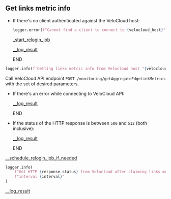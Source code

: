 ## Get links metric info

* If there's no client authenticated against the VeloCloud host:
    ```python
    logger.error(f"Cannot find a client to connect to {velocloud_host}")
    ```

    [_start_relogin_job](_start_relogin_job.md)

    [__log_result](__log_result.md)

    END

```python
logger.info(f'Getting links metric info from Velocloud host "{velocloud_host}" for interval {interval}...')
```
  
Call VeloCloud API endpoint `POST /monitoring/getAggregateEdgeLinkMetrics` with the set of desired parameters.

* If there's an error while connecting to VeloCloud API:
  
    [__log_result](__log_result.md)

    END

* If the status of the HTTP response is between `500` and `512` (both inclusive):

    [__log_result](__log_result.md)

    END

[__schedule_relogin_job_if_needed](__schedule_relogin_job_if_needed.md)

```python
logger.info(
    f"Got HTTP {response.status} from Velocloud after claiming links metric info for host {velocloud_host} and "
    f"interval {interval}"
)
```

[__log_result](__log_result.md)